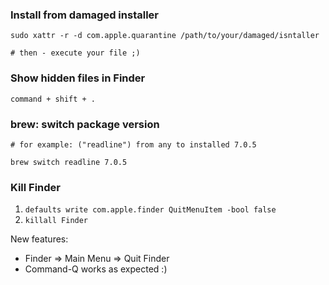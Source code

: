 ### Install from damaged installer

```shell
sudo xattr -r -d com.apple.quarantine /path/to/your/damaged/isntaller

# then - execute your file ;)
```

### Show hidden files in Finder

```shell
command + shift + .
```

### brew: switch package version

```shell
# for example: ("readline") from any to installed 7.0.5

brew switch readline 7.0.5
```

### Kill Finder

1. `defaults write com.apple.finder QuitMenuItem -bool false`
2. `killall Finder`

New features:
  - Finder => Main Menu => Quit Finder
  - Command-Q works as expected :)
